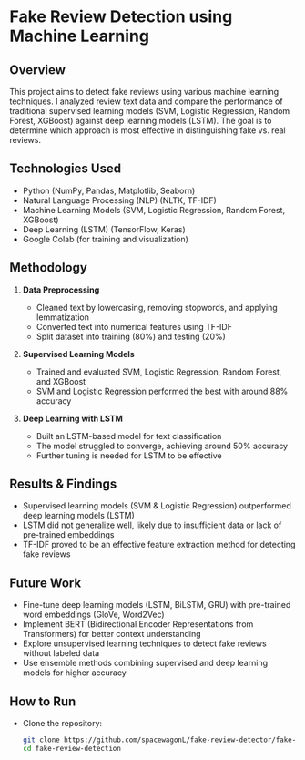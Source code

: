 # Fake Review Detection using Machine Learning

## Overview
This project aims to detect fake reviews using various machine learning techniques. I analyzed review text data and compare the performance of traditional supervised learning models (SVM, Logistic Regression, Random Forest, XGBoost) against deep learning models (LSTM). The goal is to determine which approach is most effective in distinguishing fake vs. real reviews.

## Technologies Used
- Python (NumPy, Pandas, Matplotlib, Seaborn)
- Natural Language Processing (NLP) (NLTK, TF-IDF)
- Machine Learning Models (SVM, Logistic Regression, Random Forest, XGBoost)
- Deep Learning (LSTM) (TensorFlow, Keras)
- Google Colab (for training and visualization)

## Methodology
1. **Data Preprocessing**
   - Cleaned text by lowercasing, removing stopwords, and applying lemmatization
   - Converted text into numerical features using TF-IDF
   - Split dataset into training (80%) and testing (20%)

2. **Supervised Learning Models**
   - Trained and evaluated SVM, Logistic Regression, Random Forest, and XGBoost
   - SVM and Logistic Regression performed the best with around 88% accuracy

3. **Deep Learning with LSTM**
   - Built an LSTM-based model for text classification
   - The model struggled to converge, achieving around 50% accuracy
   - Further tuning is needed for LSTM to be effective

## Results & Findings
- Supervised learning models (SVM & Logistic Regression) outperformed deep learning models (LSTM)
- LSTM did not generalize well, likely due to insufficient data or lack of pre-trained embeddings
- TF-IDF proved to be an effective feature extraction method for detecting fake reviews

## Future Work
- Fine-tune deep learning models (LSTM, BiLSTM, GRU) with pre-trained word embeddings (GloVe, Word2Vec)
- Implement BERT (Bidirectional Encoder Representations from Transformers) for better context understanding
- Explore unsupervised learning techniques to detect fake reviews without labeled data
- Use ensemble methods combining supervised and deep learning models for higher accuracy

## How to Run
- Clone the repository:
   ```bash
   git clone https://github.com/spacewagonL/fake-review-detector/fake-review-detection.git
   cd fake-review-detection
